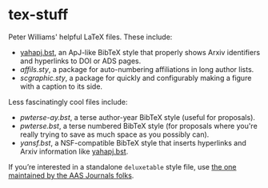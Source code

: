 tex-stuff
=========

Peter Williams' helpful LaTeX files. These include:

- [yahapj.bst](docs/yahapj.md), an ApJ-like BibTeX style that properly shows
  Arxiv identifiers and hyperlinks to DOI or ADS pages.
- *affils.sty*, a package for auto-numbering affiliations in long author
  lists.
- *scgraphic.sty*, a package for quickly and configurably making a figure with
  a caption to its side.

Less fascinatingly cool files include:

- *pwterse-ay.bst*, a terse author-year BibTeX style (useful for proposals).
- *pwterse.bst*, a terse numbered BibTeX style (for proposals where you're
  really trying to save as much space as you possibly can).
- *yansf.bst*, a NSF-compatible BibTeX style that inserts hyperlinks and Arxiv
  information like [yahapj.bst](docs/yahapj.md).

If you’re interested in a standalone `deluxetable` style file, use
[the one maintained by the AAS Journals folks](https://github.com/AASJournals/deluxetable.sty).
